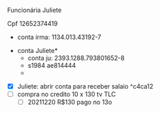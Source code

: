 Funcionária Juliete

Cpf 12652374419

- conta irma: 1134.013.43192-7

* conta Juliete*
	- conta ju: 2393.1288.793801652-8
	- s1984 ae814444
	- 
	
- [x] Juliete: abrir conta para receber salaio ^c4ca12
- [ ] compra no credito 10 x 130 tv TLC
	- [ ] 20211220 R$130 pago no 13o